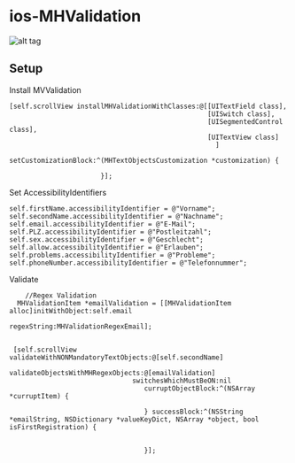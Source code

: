 ios-MHValidation
================
![alt tag](https://dl.dropboxusercontent.com/u/17911939/UIViewios6.png)

Setup
--------------------

Install MVValidation

		
	[self.scrollView installMHValidationWithClasses:@[[UITextField class],
                                                      [UISwitch class],
                                                      [UISegmentedControl class],
                                                      [UITextView class]
                                                        ]
                           setCustomizationBlock:^(MHTextObjectsCustomization *customization) {

                           }];

Set AccessibilityIdentifiers 

	self.firstName.accessibilityIdentifier = @"Vorname";
   	self.secondName.accessibilityIdentifier = @"Nachname";
   	self.email.accessibilityIdentifier = @"E-Mail";
   	self.PLZ.accessibilityIdentifier = @"Postleitzahl";
   	self.sex.accessibilityIdentifier = @"Geschlecht";
   	self.allow.accessibilityIdentifier = @"Erlauben";
   	self.problems.accessibilityIdentifier = @"Probleme";
   	self.phoneNumber.accessibilityIdentifier = @"Telefonnummer";	

Validate

	
    	//Regex Validation
  	  MHValidationItem *emailValidation = [[MHValidationItem alloc]initWithObject:self.email
                                                                    regexString:MHValidationRegexEmail];
    
    
   	 [self.scrollView validateWithNONMandatoryTextObjects:@[self.secondName]
                       validateObjectsWithMHRegexObjects:@[emailValidation]
                                   switchesWhichMustBeON:nil
                                      curruptObjectBlock:^(NSArray *curruptItem) {
                                          
                                      } successBlock:^(NSString *emailString, NSDictionary *valueKeyDict, NSArray *object, bool isFirstRegistration) {
                                          
                                                                                  
                                      }];



